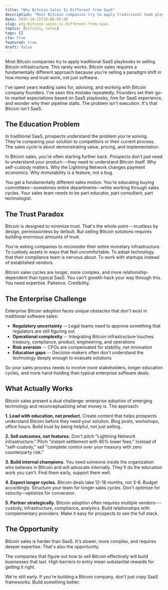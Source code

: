 ```yaml
---
title: "Why Bitcoin Sales Is Different from SaaS"
description: "Most Bitcoin companies try to apply traditional SaaS playbooks. This rarely works. Bitcoin sales requires a fundamentally different approach because you're selling a paradigm shift."
date: 2025-10-15T10:00-05:00
slug: why-bitcoin-sales-is-different-from-saas
topics: [bitcoin, sales]
tags: []
cta: true
featured: true
draft: false
---
```


Most Bitcoin companies try to apply traditional SaaS playbooks to selling Bitcoin infrastructure. This rarely works. Bitcoin sales requires a fundamentally different approach because you're selling a paradigm shift in how money and trust work, not just software.

<!--more-->

I've spent years leading sales for, advising, and working with Bitcoin company founders. I've seen this mistake repeatedly. Founders set their go-to-market expectations based on SaaS playbooks, hire for SaaS experience, and wonder why their pipeline stalls. The problem isn't execution. It's that Bitcoin isn't SaaS.

## The Education Problem

In traditional SaaS, prospects understand the problem you're solving. They're comparing your solution to competitors or their current process. The sales cycle is about demonstrating value, pricing, and implementation.

In Bitcoin sales, you're often starting further back. Prospects don't just need to understand your product---they need to understand Bitcoin itself. Why self-custody matters. Why the Lightning Network changes payment economics. Why immutability is a feature, not a bug.

You get a fundamentally different sales motion. You're educating buying committees—sometimes entire departments—while working through sales cycles. Your sales team needs to be part educator, part consultant, part technologist.

## The Trust Paradox

Bitcoin is designed to minimize trust. That's the whole point---trustless by design, permissionless by default. But selling Bitcoin solutions requires building enormous amounts of trust.

You're asking companies to reconsider their entire monetary infrastructure. To custody assets in ways that feel uncomfortable. To adopt technology that their compliance team is nervous about. To work with startups instead of established vendors.

Bitcoin sales cycles are longer, more complex, and more relationship-dependent than typical SaaS. You can't growth-hack your way through this. You need expertise. Patience. Credibility.

## The Enterprise Challenge

Enterprise Bitcoin adoption faces unique obstacles that don't exist in traditional software sales:

- **Regulatory uncertainty** -- Legal teams need to approve something that regulators are still figuring out
- **Operational complexity** -- Integrating Bitcoin infrastructure touches treasury, compliance, product, engineering, and operations
- **Risk aversion** -- CFOs are compensated for stability, not innovation
- **Education gaps** -- Decision-makers often don't understand the technology deeply enough to evaluate solutions

So your sales process needs to involve more stakeholders, longer education cycles, and more hand-holding than typical enterprise software deals.

## What Actually Works

Bitcoin sales present a dual challenge: enterprise adoption of emerging technology and reconceptualizing what money is. The approach:

**1. Lead with education, not product.**
Create content that helps prospects understand Bitcoin before they need your solution. Blog posts, workshops, office hours. Build trust by being helpful, not just selling.

**2. Sell outcomes, not features.**
Don't pitch "Lightning Network infrastructure." Pitch "instant settlement with 90% lower fees." Instead of "self-custody," sell "complete control over your treasury with zero counterparty risk."

**3. Build internal champions.**
You need someone inside the organization who believes in Bitcoin and will advocate internally. They'll do the education work you can't. Find them early, support them well.

**4. Expect longer cycles.**
Bitcoin deals take 12-18 months, not 3-6. Budget accordingly. Structure your team for longer sales cycles. Don't optimize for velocity—optimize for conversion.

**5. Partner strategically.**
Bitcoin adoption often requires multiple vendors---custody, infrastructure, compliance, analytics. Build relationships with complementary providers. Make it easy for prospects to see the full stack.

## The Opportunity

Bitcoin sales is harder than SaaS. It's slower, more complex, and requires deeper expertise. That's also the opportunity.

The companies that figure out how to sell Bitcoin effectively will build businesses that last. High barriers to entry mean substantial rewards for getting it right.

We're still early. If you're building a Bitcoin company, don't just copy SaaS frameworks. Build something better.
